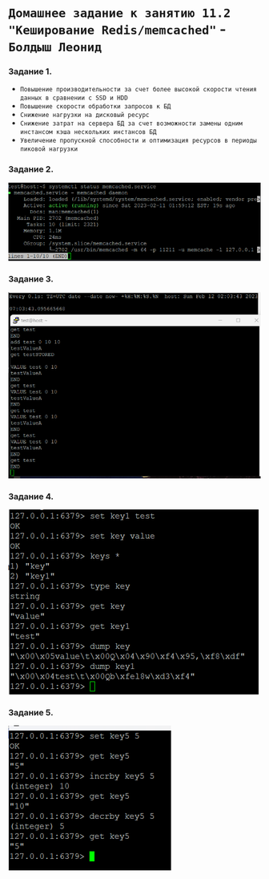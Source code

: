 # `Домашнее задание к занятию 11.2 "Кеширование Redis/memcached"` - `Болдыш Леонид`

### Задание 1.

- `Повышение производительности за счет более высокой скорости чтения данных в сравнении с SSD и HDD`
- `Повышение скорости обработки запросов к БД`
- `Снижение нагрузки на дисковый ресурс`
- `Снижение затрат на сервера БД за счет возможности замены одним инстансом кэша нескольких инстансов БД`
- `Увеличение пропускной способности и оптимизация ресурсов в периоды пиковой нагрузки`

### Задание 2.

![image](https://github.com/themave-tech/Netology-sys/blob/main/sys-homework-11.02/img/Screenshot_20230211_010037.png)

### Задание 3.

![image](https://github.com/themave-tech/Netology-sys/blob/main/sys-homework-11.02/img/Screenshot_20230212_010358.png)

### Задание 4.

![image](https://github.com/themave-tech/Netology-sys/blob/main/sys-homework-11.02/img/Screenshot_20230212_011550.png)

### Задание 5.

![image](https://github.com/themave-tech/Netology-sys/blob/main/sys-homework-11.02/img/Screenshot_20230212_013422.png)

